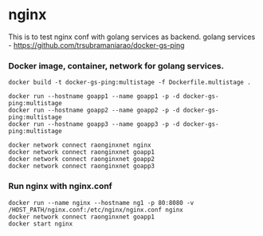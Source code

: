 # nginx

This is to test nginx conf with golang services as backend.
golang services - https://github.com/trsubramaniarao/docker-gs-ping

### Docker image, container, network for golang services.
```
docker build -t docker-gs-ping:multistage -f Dockerfile.multistage .

docker run --hostname goapp1 --name goapp1 -p -d docker-gs-ping:multistage
docker run --hostname goapp2 --name goapp2 -p -d docker-gs-ping:multistage
docker run --hostname goapp3 --name goapp3 -p -d docker-gs-ping:multistage

docker network connect raonginxnet nginx
docker network connect raonginxnet goapp1
docker network connect raonginxnet goapp2
docker network connect raonginxnet goapp3
```

### Run nginx with nginx.conf
```
docker run --name nginx --hostname ng1 -p 80:8080 -v /HOST_PATH/nginx.conf:/etc/nginx/nginx.conf nginx
docker network connect raonginxnet goapp1
docker start nginx
```
